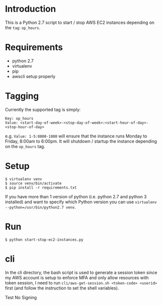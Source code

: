 # Introduction
This is a Python 2.7 script to start / stop AWS EC2 instances depending 
on the `tag`: `op_hours`.

# Requirements
*  python 2.7
*  virtualenv
*  pip
*  awscli setup properly

# Tagging
Currently the supported tag is simply:
```
Key: op_hours
Value: <start-day-of-week>-<stop-day-of-week>:<start-hour-of-day>-<stop-hour-of-day>
```

e.g. `Value: 1-5:0800-1800` will ensure that the instance runs
Monday to Friday, 8:00am to 6:00pm.  It will shutdown / startup
the instance depending on the `op_hours` tag.

# Setup
```
$ virtualenv venv
$ source venv/bin/activate
$ pip install -r requirements.txt
```
If you have more than 1 version of python (i.e. python 2.7 and python 3 installed) and 
want to specify which Python version you can use `virtualenv --python=/usr/bin/python2.7 venv`.

# Run
```
$ python start-stop-ec2-instances.py
```

# cli
In the cli directory, the bash script is used to generate a session token
since my AWS account is setup to enforce MFA and only allow resources
with token session, I need to run `cli/aws-get-session.sh <token-code> <userid>`
first (and follow the instruction to set the shell variables).

Test No Signing